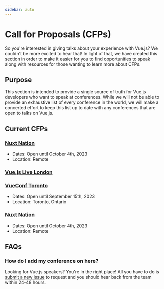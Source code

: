 ```yaml
---
sidebar: auto
---
```


# Call for Proposals (CFPs)

So you're interested in giving talks about your experience with Vue.js? We couldn't be more excited to hear that! In light of that, we have created this section in order to make it easier for you to find opportunities to speak along with resources for those wanting to learn more about CFPs.

## Purpose

This section is intended to provide a single source of truth for Vue.js developers who want to speak at conferences. While we will not be able to provide an exhaustive list of every conference in the world, we will make a concerted effort to keep this list up to date with any conferences that are open to talks on Vue.js.

## Current CFPs

### [Nuxt Nation](https://forms.gle/GrVk2M7bt4GfLPCF7)

- Dates: Open until October 4th, 2023
- Location: Remote 

### [Vue.js Live London](https://forms.gle/V1727ta24LLFBqKD7)

### [VueConf Toronto](https://app.formester.com/f/9c3c4031-6d84-463e-aca0-4c10dad1da8c)

- Dates: Open until September 15th, 2023
- Location: Toronto, Ontario

### [Nuxt Nation](https://forms.gle/GrVk2M7bt4GfLPCF7)

- Dates: Open until October 4th, 2023
- Location: Remote

## FAQs

### How do I add my conference on here?

Looking for Vue.js speakers? You're in the right place! All you have to do is [submit a new issue](https://github.com/vuejs/events/issues/new?assignees=&labels=&template=cfp-submission.md&title=%5BCFP%5D) to request and you should hear back from the team within 24-48 hours.
